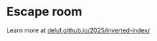# Escape room

Learn more at [deluf.github.io/2025/inverted-index/](https://deluf.github.io/2025/inverted-index/)
